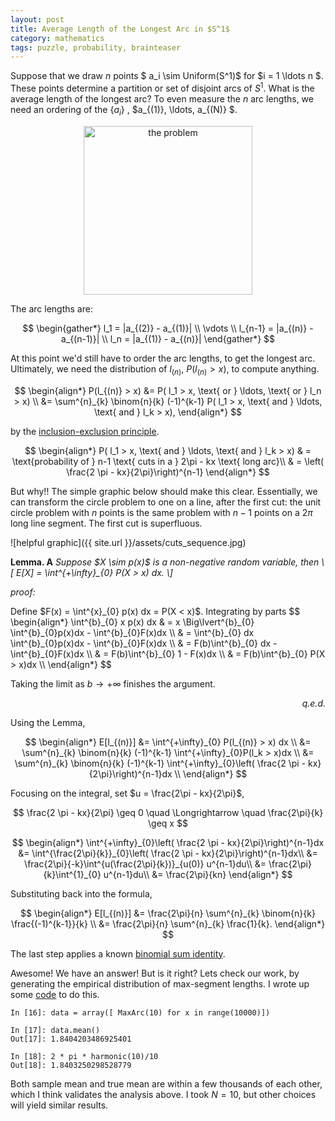 ```yaml
---
layout: post
title: Average Length of the Longest Arc in $S^1$
category: mathematics 
tags: puzzle, probability, brainteaser
---
```


Suppose that we draw $n$ points $ a_i \sim Uniform(S^1)$ for $i = 1 \ldots n $. These points determine a partition or set of disjoint arcs of $S^1$. What is the average length of the longest arc? To even measure the $n$ arc lengths, we need an ordering of the <MTMarkdownOptions output='raw'> $\{ a_i \}$ </MTMarkdownOptions>, <MTMarkdownOptions output='raw'>$a_{(1)}, \ldots, a_{(N)} $</MTMarkdownOptions>.

<p align="center"><img src="{{ site.url }}/assets/cuts_circle.jpg" alt="the problem" width="270" height="270"/></p>
The arc lengths are:

$$
\begin{gather*}
    l_1 = |a_{(2)} - a_{(1)}| \\
            \vdots \\
    l_{n-1} = |a_{(n)} - a_{(n-1)}| \\
    l_n = |a_{(1)} - a_{(n)}|
\end{gather*}
$$

At this point we'd still have to order the arc lengths, to get the longest arc. Ultimately, we need the distribution of <MTMarkdownOptions output='raw'> $l_{(n)}$, $P(l_{(n)} > x)$</MTMarkdownOptions>, to compute anything.  

$$
\begin{align*}
P(l_{(n)} > x) &= P( l_1 > x, \text{ or } \ldots, \text{ or } l_n > x) \\
               &= \sum^{n}_{k} \binom{n}{k} (-1)^{k-1} P( l_1 > x, \text{ and } \ldots, \text{ and } l_k > x),
\end{align*}
$$

by the [inclusion-exclusion principle][1].

$$
\begin{align*}
    P( l_1 > x, \text{ and } \ldots, \text{ and } l_k > x) & = \text{probability of } n-1 \text{ cuts in a } 2\pi - kx \text{ long arc}\\
        & = \left( \frac{2 \pi - kx}{2\pi}\right)^{n-1}
\end{align*}
$$

But why!! The simple graphic below should make this clear. Essentially, we can transform the circle problem to 
one on a line, after the first cut: the unit circle problem with $n$ points is the same problem with $n-1$ points
on a $2 \pi$ long line segment. The first cut is superfluous. 

![helpful graphic]({{ site.url }}/assets/cuts_sequence.jpg)
 
<p><strong>Lemma. A</strong> <em>Suppose $X \sim p(x)$ is a non-negative random variable, then
\[
    E[X] = \int^{+\infty}_{0} P(X > x) dx.
\]
</em></p>
<p><em>proof:</em></p>
Define $F(x) = \int^{x}_{0} p(x) dx = P(X < x)$. Integrating by parts
$$
\begin{align*}
    \int^{b}_{0} x p(x) dx & = x \Big\lvert^{b}_{0} \int^{b}_{0}p(x)dx - \int^{b}_{0}F(x)dx \\
            & = \int^{b}_{0} dx \int^{b}_{0}p(x)dx - \int^{b}_{0}F(x)dx \\
    & = F(b)\int^{b}_{0} dx - \int^{b}_{0}F(x)dx \\
    & = F(b)\int^{b}_{0} 1 - F(x)dx \\
    & = F(b)\int^{b}_{0} P(X > x)dx \\
\end{align*}
$$	

Taking the limit as $b \longrightarrow + \infty$ finishes the argument.

<div align="right">
	<p><em>q.e.d.</em></p>
</div>

Using the Lemma, 

$$
\begin{align*}
    E[l_{(n)}] &= \int^{+\infty}_{0} P(l_{(n)} > x) dx \\
               &= \sum^{n}_{k} \binom{n}{k} (-1)^{k-1} \int^{+\infty}_{0}P(l_k > x)dx \\
               &= \sum^{n}_{k} \binom{n}{k} (-1)^{k-1} \int^{+\infty}_{0}\left( \frac{2 \pi - kx}{2\pi}\right)^{n-1}dx \\
\end{align*}
$$

Focusing on the integral, set $u = \frac{2\pi - kx}{2\pi}$, 

$$
    \frac{2 \pi - kx}{2\pi} \geq 0 \quad \Longrightarrow \quad \frac{2\pi}{k} \geq x
$$


$$
\begin{align*}
    \int^{+\infty}_{0}\left( \frac{2 \pi - kx}{2\pi}\right)^{n-1}dx &= \int^{\frac{2\pi}{k}}_{0}\left( \frac{2 \pi - kx}{2\pi}\right)^{n-1}dx\\
    &= \frac{2\pi}{-k}\int^{u(\frac{2\pi}{k})}_{u(0)} u^{n-1}du\\
    &= \frac{2\pi}{k}\int^{1}_{0} u^{n-1}du\\
    &= \frac{2\pi}{kn}
\end{align*}
$$

Substituting back into the formula,

$$
\begin{align*}
     E[l_{(n)}] &= \frac{2\pi}{n} \sum^{n}_{k} \binom{n}{k} \frac{(-1)^{k-1}}{k} \\
                &= \frac{2\pi}{n} \sum^{n}_{k} \frac{1}{k}.
\end{align*}
$$

The last step applies a known [binomial sum identity][2]. 

Awesome! We have an answer! But is it right? Lets check our work, by generating the
empirical distribution of max-segment lengths. I wrote up some [code][3] to do this. 

	In [16]: data = array([ MaxArc(10) for x in range(10000)])

	In [17]: data.mean()
	Out[17]: 1.8404203486925401

	In [18]: 2 * pi * harmonic(10)/10
	Out[18]: 1.8403250298528779

Both sample mean and true mean are within a few thousands of each other, which I think validates the analysis above. I took $N = 10$, but other choices will yield similar results.  

[1]: http://en.wikipedia.org/wiki/Inclusion%E2%80%93exclusion_principle#Special_case
[2]: http://en.wikipedia.org/wiki/Harmonic_number#Calculation
[3]: https://gist.github.com/arvsrao/fdceb1ec794a8796a991